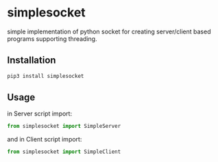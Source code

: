 # simplesocket
simple implementation of python socket for creating server/client based programs supporting threading.

## Installation
```bash
pip3 install simplesocket
```

## Usage
in Server script import:

```python 3
from simplesocket import SimpleServer
```

and in Client script import:

```python 3
from simplesocket import SimpleClient
```